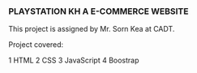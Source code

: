 ### PLAYSTATION KH A E-COMMERCE WEBSITE

This project is assigned by Mr. Sorn Kea at CADT.

Project covered:

1 HTML
2 CSS
3 JavaScript
4 Boostrap
